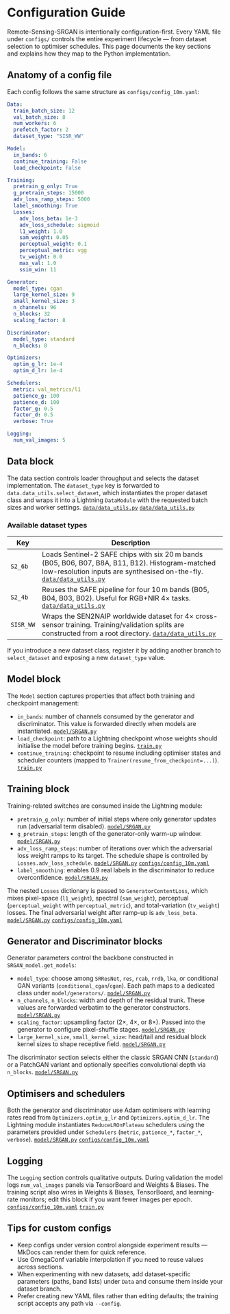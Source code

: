 # Configuration Guide

Remote-Sensing-SRGAN is intentionally configuration-first. Every YAML file under `configs/` controls the entire experiment lifecycle — from dataset selection to optimiser schedules. This page documents the key sections and explains how they map to the Python implementation.

## Anatomy of a config file

Each config follows the same structure as `configs/config_10m.yaml`:

```yaml
Data:
  train_batch_size: 12
  val_batch_size: 8
  num_workers: 6
  prefetch_factor: 2
  dataset_type: "SISR_WW"

Model:
  in_bands: 6
  continue_training: False
  load_checkpoint: False

Training:
  pretrain_g_only: True
  g_pretrain_steps: 15000
  adv_loss_ramp_steps: 5000
  label_smoothing: True
  Losses:
    adv_loss_beta: 1e-3
    adv_loss_schedule: sigmoid
    l1_weight: 1.0
    sam_weight: 0.05
    perceptual_weight: 0.1
    perceptual_metric: vgg
    tv_weight: 0.0
    max_val: 1.0
    ssim_win: 11

Generator:
  model_type: cgan
  large_kernel_size: 9
  small_kernel_size: 3
  n_channels: 96
  n_blocks: 32
  scaling_factor: 8

Discriminator:
  model_type: standard
  n_blocks: 8

Optimizers:
  optim_g_lr: 1e-4
  optim_d_lr: 1e-4

Schedulers:
  metric: val_metrics/l1
  patience_g: 100
  patience_d: 100
  factor_g: 0.5
  factor_d: 0.5
  verbose: True

Logging:
  num_val_images: 5
```

## Data block

The data section controls loader throughput and selects the dataset implementation. The `dataset_type` key is forwarded to `data.data_utils.select_dataset`, which instantiates the proper dataset class and wraps it into a Lightning `DataModule` with the requested batch sizes and worker settings. [`data/data_utils.py`](https://github.com/ESAOpenSR/Remote-Sensing-SRGAN/blob/main/data/data_utils.py#L1-L95) [`data/data_utils.py`](https://github.com/ESAOpenSR/Remote-Sensing-SRGAN/blob/main/data/data_utils.py#L97-L150)

### Available dataset types

| Key | Description |
|-----|-------------|
| `S2_6b` | Loads Sentinel-2 SAFE chips with six 20 m bands (B05, B06, B07, B8A, B11, B12). Histogram-matched low-resolution inputs are synthesised on-the-fly. [`data/data_utils.py`](https://github.com/ESAOpenSR/Remote-Sensing-SRGAN/blob/main/data/data_utils.py#L17-L48) |
| `S2_4b` | Reuses the SAFE pipeline for four 10 m bands (B05, B04, B03, B02). Useful for RGB+NIR 4× tasks. [`data/data_utils.py`](https://github.com/ESAOpenSR/Remote-Sensing-SRGAN/blob/main/data/data_utils.py#L50-L82) |
| `SISR_WW` | Wraps the SEN2NAIP worldwide dataset for 4× cross-sensor training. Training/validation splits are constructed from a root directory. [`data/data_utils.py`](https://github.com/ESAOpenSR/Remote-Sensing-SRGAN/blob/main/data/data_utils.py#L84-L95) |

If you introduce a new dataset class, register it by adding another branch to `select_dataset` and exposing a new `dataset_type` value.

## Model block

The `Model` section captures properties that affect both training and checkpoint management:

* `in_bands`: number of channels consumed by the generator and discriminator. This value is forwarded directly when models are instantiated. [`model/SRGAN.py`](https://github.com/ESAOpenSR/Remote-Sensing-SRGAN/blob/main/model/SRGAN.py#L62-L100)
* `load_checkpoint`: path to a Lightning checkpoint whose weights should initialise the model before training begins. [`train.py`](https://github.com/ESAOpenSR/Remote-Sensing-SRGAN/blob/main/train.py#L34-L47)
* `continue_training`: checkpoint to resume including optimiser states and scheduler counters (mapped to `Trainer(resume_from_checkpoint=...)`). [`train.py`](https://github.com/ESAOpenSR/Remote-Sensing-SRGAN/blob/main/train.py#L34-L48)

## Training block

Training-related switches are consumed inside the Lightning module:

* `pretrain_g_only`: number of initial steps where only generator updates run (adversarial term disabled). [`model/SRGAN.py`](https://github.com/ESAOpenSR/Remote-Sensing-SRGAN/blob/main/model/SRGAN.py#L34-L43)
* `g_pretrain_steps`: length of the generator-only warm-up window. [`model/SRGAN.py`](https://github.com/ESAOpenSR/Remote-Sensing-SRGAN/blob/main/model/SRGAN.py#L34-L43)
* `adv_loss_ramp_steps`: number of iterations over which the adversarial loss weight ramps to its target. The schedule shape is controlled by `Losses.adv_loss_schedule`. [`model/SRGAN.py`](https://github.com/ESAOpenSR/Remote-Sensing-SRGAN/blob/main/model/SRGAN.py#L34-L43) [`configs/config_10m.yaml`](https://github.com/ESAOpenSR/Remote-Sensing-SRGAN/blob/main/configs/config_10m.yaml#L35-L70)
* `label_smoothing`: enables 0.9 real labels in the discriminator to reduce overconfidence. [`model/SRGAN.py`](https://github.com/ESAOpenSR/Remote-Sensing-SRGAN/blob/main/model/SRGAN.py#L34-L43)

The nested `Losses` dictionary is passed to `GeneratorContentLoss`, which mixes pixel-space (`l1_weight`), spectral (`sam_weight`), perceptual (`perceptual_weight` with `perceptual_metric`), and total-variation (`tv_weight`) losses. The final adversarial weight after ramp-up is `adv_loss_beta`. [`model/SRGAN.py`](https://github.com/ESAOpenSR/Remote-Sensing-SRGAN/blob/main/model/SRGAN.py#L44-L58) [`configs/config_10m.yaml`](https://github.com/ESAOpenSR/Remote-Sensing-SRGAN/blob/main/configs/config_10m.yaml#L35-L70)

## Generator and Discriminator blocks

Generator parameters control the backbone constructed in `SRGAN_model.get_models`:

* `model_type`: choose among `SRResNet`, `res`, `rcab`, `rrdb`, `lka`, or conditional GAN variants (`conditional_cgan`/`cgan`). Each path maps to a dedicated class under `model/generators/`. [`model/SRGAN.py`](https://github.com/ESAOpenSR/Remote-Sensing-SRGAN/blob/main/model/SRGAN.py#L59-L101)
* `n_channels`, `n_blocks`: width and depth of the residual trunk. These values are forwarded verbatim to the generator constructors. [`model/SRGAN.py`](https://github.com/ESAOpenSR/Remote-Sensing-SRGAN/blob/main/model/SRGAN.py#L64-L101)
* `scaling_factor`: upsampling factor (2×, 4×, or 8×). Passed into the generator to configure pixel-shuffle stages. [`model/SRGAN.py`](https://github.com/ESAOpenSR/Remote-Sensing-SRGAN/blob/main/model/SRGAN.py#L64-L101)
* `large_kernel_size`, `small_kernel_size`: head/tail and residual block kernel sizes to shape receptive field. [`model/SRGAN.py`](https://github.com/ESAOpenSR/Remote-Sensing-SRGAN/blob/main/model/SRGAN.py#L64-L101)

The discriminator section selects either the classic SRGAN CNN (`standard`) or a PatchGAN variant and optionally specifies convolutional depth via `n_blocks`. [`model/SRGAN.py`](https://github.com/ESAOpenSR/Remote-Sensing-SRGAN/blob/main/model/SRGAN.py#L102-L130)

## Optimisers and schedulers

Both the generator and discriminator use Adam optimisers with learning rates read from `Optimizers.optim_g_lr` and `Optimizers.optim_d_lr`. The Lightning module instantiates `ReduceLROnPlateau` schedulers using the parameters provided under `Schedulers` (`metric`, `patience_*`, `factor_*`, `verbose`). [`model/SRGAN.py`](https://github.com/ESAOpenSR/Remote-Sensing-SRGAN/blob/main/model/SRGAN.py#L5-L12) [`configs/config_10m.yaml`](https://github.com/ESAOpenSR/Remote-Sensing-SRGAN/blob/main/configs/config_10m.yaml#L103-L132)

## Logging

The `Logging` section controls qualitative outputs. During validation the model logs `num_val_images` panels via TensorBoard and Weights & Biases. The training script also wires in Weights & Biases, TensorBoard, and learning-rate monitors; edit this block if you want fewer images per epoch. [`configs/config_10m.yaml`](https://github.com/ESAOpenSR/Remote-Sensing-SRGAN/blob/main/configs/config_10m.yaml#L128-L132) [`train.py`](https://github.com/ESAOpenSR/Remote-Sensing-SRGAN/blob/main/train.py#L59-L93)

## Tips for custom configs

* Keep configs under version control alongside experiment results — MkDocs can render them for quick reference.
* Use OmegaConf variable interpolation if you need to reuse values across sections.
* When experimenting with new datasets, add dataset-specific parameters (paths, band lists) under `Data` and consume them inside your dataset branch.
* Prefer creating new YAML files rather than editing defaults; the training script accepts any path via `--config`.

